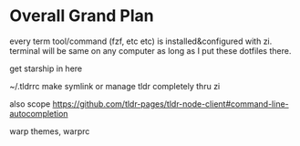 # Overall Grand Plan

every term tool/command (fzf, etc etc) is installed&configured with zi. terminal will be same on any computer as long as I put these dotfiles there.





get starship in here







~/.tldrrc make symlink or manage tldr completely thru zi



also scope https://github.com/tldr-pages/tldr-node-client#command-line-autocompletion







warp themes, warprc